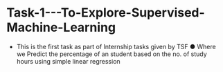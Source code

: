 # Task-1---To-Explore-Supervised-Machine-Learning

- This is the first task as part of Internship tasks given by TSF
● Where we Predict the percentage of an student based on the no. of study hours using simple linear regression 
